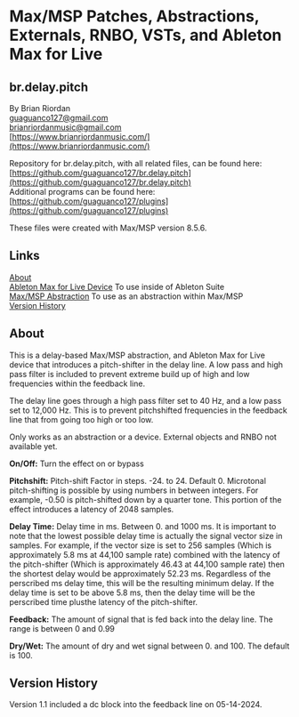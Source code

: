 # Max/MSP Patches, Abstractions, Externals, RNBO, VSTs, and Ableton Max for Live 

## br.delay.pitch



By Brian Riordan  
[guaguanco127@gmail.com](mailto:guaguanco127@gmail.com)  
[brianriordanmusic@gmail.com](mailto:brianriordanmusic@gmail.com)  
[https://www.brianriordanmusic.com/](https://www.brianriordanmusic.com/) 

Repository for br.delay.pitch, with all related files, can be found here: [https://github.com/guaguanco127/br.delay.pitch](https://github.com/guaguanco127/br.delay.pitch)  
Additional programs can be found here: [https://github.com/guaguanco127/plugins](https://github.com/guaguanco127/plugins)  


These files were created with Max/MSP version 8.5.6. 

## Links

[About](#About)   
[Ableton Max for Live Device](https://github.com/guaguanco127/br.delay.pitch/tree/main/Ableton%20Max%20For%20Live%20) To use inside of Ableton Suite   
[Max/MSP Abstraction](https://github.com/guaguanco127/br.delay.pitch/tree/main/MaxMSP%20Abstraction) To use as an abstraction within Max/MSP  
[Version History](#Version)      


## <a name="About"></a>About

This is a delay-based Max/MSP abstraction, and Ableton Max for Live device that introduces a pitch-shifter in the delay line. A low pass and high pass filter is included to prevent extreme build up of high and low frequencies within the feedback line. 

The delay line goes through a high pass filter set to 40 Hz, and a low pass set to 12,000 Hz. This is to prevent pitchshifted frequencies in the feedback line that from going too high or too low. 

Only works as an abstraction or a device. External objects and RNBO not available yet.  

**On/Off:** Turn the effect on or bypass
  
**Pitchshift:** Pitch-shift Factor in steps. -24. to 24. Default 0. Microtonal pitch-shifting is possible by using numbers in between integers. For example, -0.50 is pitch-shifted down by a quarter tone. This portion of the effect introduces a latency of 2048 samples. 

**Delay Time:** Delay time in ms. Between 0. and 1000 ms. It is important to note that the lowest possible delay time is actually the signal vector size in samples. For example, if the vector size is set to 256 samples (Which is approximately 5.8 ms at 44,100 sample rate) combined with the latency of the pitch-shifter  (Which is approximately 46.43 at 44,100 sample rate) then the shortest delay would be approximately 52.23 ms. Regardless of the perscribed ms delay time, this will be the resulting minimum delay. If the delay time is set to be above 5.8 ms, then the delay time will be the perscribed time plusthe latency of the pitch-shifter. 
  
**Feedback:** The amount of signal that is fed back into the delay line. The range is between 0 and 0.99 

**Dry/Wet:** The amount of dry and wet signal between 0. and 100. The default is 100.  

## <a name="Version"></a>Version History  

Version 1.1 included a dc block into the feedback line on 05-14-2024. 

 